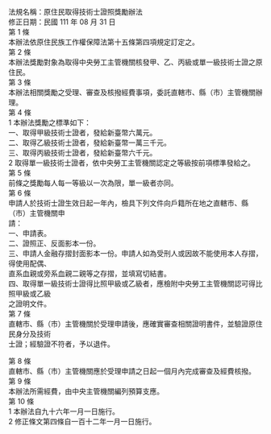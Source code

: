 法規名稱：原住民取得技術士證照獎勵辦法  
修正日期：民國 111 年 08 月 31 日  
第 1 條  
本辦法依原住民族工作權保障法第十五條第四項規定訂定之。  
第 2 條  
本辦法獎勵對象為取得中央勞工主管機關核發甲、乙、丙級或單一級技術士證之原住民。  
第 3 條  
本辦法相關獎勵之受理、審查及核撥經費事項，委託直轄市、縣（市）主管機關辦理。  
第 4 條  
1 本辦法獎勵之標準如下：  
一、取得甲級技術士證者，發給新臺幣六萬元。  
二、取得乙級技術士證者，發給新臺幣一萬三千元。  
三、取得丙級技術士證者，發給新臺幣六千元。  
2 取得單一級技術士證者，依中央勞工主管機關認定之等級按前項標準發給之。  
第 5 條  
前條之獎勵每人每一等級以一次為限，單一級者亦同。  
第 6 條  
申請人於技術士證生效日起一年內，檢具下列文件向戶籍所在地之直轄市、縣（市）主管機關申  
請：  
一、申請表。  
二、證照正、反面影本一份。  
三、申請人金融存摺封面影本一份。申請人如為受刑人或因故不能使用本人存摺，得使用配偶、  
直系血親或旁系血親二親等之存摺，並填寫切結書。  
四、取得單一級技術士證得比照甲級或乙級者，應檢附中央勞工主管機關認可得比照甲級或乙級  
之證明文件。  
第 7 條  
直轄市、縣（市）主管機關於受理申請後，應確實審查相關證明書件，並驗證原住民身分及技術  
士證；經驗證不符者，予以退件。  


第 8 條  
直轄市、縣（市）主管機關應於受理申請之日起一個月內完成審查及經費核撥。  
第 9 條  
本辦法所需經費，由中央主管機關編列預算支應。  
第 10 條  
1 本辦法自九十六年一月一日施行。  
2 修正條文第四條自一百十二年一月一日施行。  



